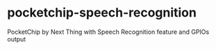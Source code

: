 # pocketchip-speech-recognition
PocketChip by Next Thing with Speech Recognition feature and GPIOs output
